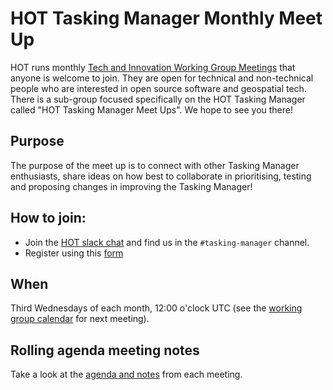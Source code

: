 #  HOT Tasking Manager Monthly Meet Up

HOT runs monthly [Tech and Innovation Working Group Meetings](https://wiki.openstreetmap.org/wiki/Humanitarian_OSM_Team/Working_groups/TechandInnovation) that anyone is welcome to join. They are open for technical and non-technical people who are interested in open source software and geospatial tech. There is a sub-group focused specifically on the HOT Tasking Manager called "HOT Tasking Manager Meet Ups". We hope to see you there! 

## Purpose
The purpose of the meet up is to connect with other Tasking Manager enthusiasts, share ideas on how best to collaborate in prioritising, testing and proposing changes in improving the Tasking Manager!


## How to join:
* Join the [HOT slack chat](http://slack.hotosm.org/) and find us in the `#tasking-manager` channel.
* Register using this [form](https://docs.google.com/forms/d/e/1FAIpQLSd2p6cot6l22xthG-4ffOx6SQ_CALWlwc2mN5vQbWPQGAs7Uw/viewform)

## When
Third Wednesdays of each month, 12:00 o'clock UTC (see the [working group calendar](https://calendar.google.com/calendar/embed?src=hotosm.org_848e89aaiab04ag94d23rqn558@group.calendar.google.com) for next meeting).

## Rolling agenda meeting notes
 
Take a look at the [agenda and notes](https://docs.google.com/document/d/1SW7Klq49pD35k-gQIQT3UhhgVxF4yr6OfNIg1hXFeQA/edit#heading=h.lmgnh7kh0560) from each meeting. 
